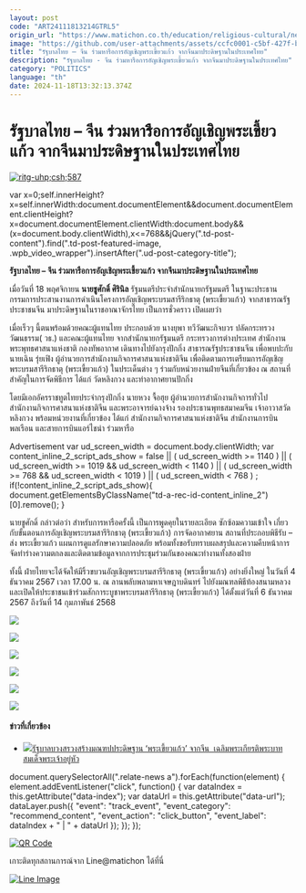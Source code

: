 ```yaml
---
layout: post
code: "ART24111813214GTRL5"
origin_url: "https://www.matichon.co.th/education/religious-cultural/news_4905544"
image: "https://github.com/user-attachments/assets/ccfc0001-c5bf-427f-b442-9a8d93b039f4"
title: "รัฐบาลไทย – จีน ร่วมหารือการอัญเชิญพระเขี้ยวแก้ว จากจีนมาประดิษฐานในประเทศไทย"
description: "รัฐบาลไทย - จีน ร่วมหารือการอัญเชิญพระเขี้ยวแก้ว จากจีนมาประดิษฐานในประเทศไทย"
category: "POLITICS"
language: "th"
date: 2024-11-18T13:32:13.374Z
---
```


# รัฐบาลไทย – จีน ร่วมหารือการอัญเชิญพระเขี้ยวแก้ว จากจีนมาประดิษฐานในประเทศไทย

[![](https://www.matichon.co.th/wp-content/uploads/2024/11/ritg-uhpcsh587.jpg "ritg-uhp;csh;587")](https://www.matichon.co.th/wp-content/uploads/2024/11/ritg-uhpcsh587.jpg)

var x=0;self.innerHeight?x=self.innerWidth:document.documentElement&&document.documentElement.clientHeight?x=document.documentElement.clientWidth:document.body&&(x=document.body.clientWidth),x<=768&&jQuery(".td-post-content").find(".td-post-featured-image, .wpb\_video\_wrapper").insertAfter(".ud-post-category-title");

**รัฐบาลไทย – จีน ร่วมหารือการอัญเชิญพระเขี้ยวแก้ว จากจีนมาประดิษฐานในประเทศไทย**

เมื่อวันที่ 18 พฤศจิกายน **นายชูศักดิ์ ศิรินิล** รัฐมนตรีประจำสำนักนายกรัฐมนตรี ในฐานะประธานกรรมการประสานงานการดำเนินโครงการอัญเชิญพระบรมสารีริกธาตุ (พระเขี้ยวแก้ว) จากสาธารณรัฐประชาชนจีน มาประดิษฐานในราชอาณาจักรไทย เป็นการชั่วคราว เปิดเผยว่า

เมื่อเร็วๆ นี้ตนพร้อมด้วยคณะผู้แทนไทย ประกอบด้วย นางยุพา ทวีวัฒนะกิจบวร ปลัดกระทรวงวัฒนธรรม( วธ.) และคณะผู้แทนไทย จากสำนักนายกรัฐมนตรี กระทรวงการต่างประเทศ สำนักงานพระพุทธศาสนาแห่งชาติ กองทัพอากาศ เดินทางไปยังกรุงปักกิ่ง สาธารณรัฐประชาชนจีน เพื่อพบปะกับนายเฉิน รุ่ยเฟิง ผู้อำนวยการสำนักงานกิจการศาสนาแห่งชาติจีน เพื่อติดตามการเตรียมการอัญเชิญพระบรมสารีริกธาตุ (พระเขี้ยวแก้ว) ในประเด็นต่าง ๆ ร่วมกับหน่วยงานฝ่ายจีนที่เกี่ยวข้อง ณ สถานที่สำคัญในการจัดพิธีการ ได้แก่ วัดหลิงกวง และท่าอากาศยานปักกิ่ง

โดยมีเอกอัครราชทูตไทยประจำกรุงปักกิ่ง นายหวง จื้อฮุย ผู้อำนวยการสำนักงานกิจการทั่วไป สำนักงานกิจการศาสนาแห่งชาติจีน และพระอาจารย์ฉางจ้าง รองประธานพุทธสมาคมจีน เจ้าอาวาสวัดหลิงกวง พร้อมหน่วยงานที่เกี่ยวข้อง ได้แก่ สำนักงานกิจการศาสนาแห่งชาติจีน สำนักงานการบินพลเรือน และสายการบินแอร์ไชน่า ร่วมหารือ

Advertisement var ud\_screen\_width = document.body.clientWidth; var content\_inline\_2\_script\_ads\_show = false || ( ud\_screen\_width >= 1140 ) || ( ud\_screen\_width >= 1019 && ud\_screen\_width < 1140 ) || ( ud\_screen\_width >= 768 && ud\_screen\_width < 1019 ) || ( ud\_screen\_width < 768 ) ; if(!content\_inline\_2\_script\_ads\_show){ document.getElementsByClassName("td-a-rec-id-content\_inline\_2")\[0\].remove(); }

นายชูศักดิ์ กล่าวต่อว่า สำหรับการหารือครั้งนี้ เป็นการพูดคุยในรายละเอียด ซักซ้อมความเข้าใจ เกี่ยวกับขั้นตอนการอัญเชิญพระบรมสารีริกธาตุ (พระเขี้ยวแก้ว) การจัดอากาศยาน สถานที่ประกอบพิธีรับ – ส่ง พระเขี้ยวแก้ว แผนการดูแลรักษาความปลอดภัย พร้อมทั้งขอรับทราบผลสรุปและความคืบหน้าการจัดทำร่างความตกลงและติดตามข้อมูลจากการประชุมร่วมกันของคณะทำงานทั้งสองฝ่าย

ทั้งนี้ ฝ่ายไทยจะได้จัดให้มีริ้วขบวนอัญเชิญพระบรมสารีริกธาตุ (พระเขี้ยวแก้ว) อย่างยิ่งใหญ่ ในวันที่ 4 ธันวาคม 2567 เวลา 17.00 น. ณ ลานพลับพลามหาเจษฎาบดินทร์ ไปยังมณฑลพิธีท้องสนามหลวง และเปิดให้ประชาชนเข้าร่วมสักการะบูชาพระบรมสารีริกธาตุ (พระเขี้ยวแก้ว) ได้ตั้งแต่วันที่ 6 ธันวาคม 2567 ถึงวันที่ 14 กุมภาพันธ์ 2568

![](https://www.matichon.co.th/wp-content/uploads/2024/11/S__90538253-1024x821.jpg)

![](https://www.matichon.co.th/wp-content/uploads/2024/11/S__90538242-1024x768.jpg)

![](https://www.matichon.co.th/wp-content/uploads/2024/11/S__90538244-1024x616.jpg)

![](https://www.matichon.co.th/wp-content/uploads/2024/11/S__90538252-1024x768.jpg)

![](https://www.matichon.co.th/wp-content/uploads/2024/11/S__90538246-1024x683.jpg)

![](https://www.matichon.co.th/wp-content/uploads/2024/11/S__90538261-1024x683.jpg)

#### ข่าวที่เกี่ยวข้อง

*   [![](https://www.matichon.co.th/wp-content/uploads/2024/10/4649.jpg)รัฐบาลบวงสรวงสร้างมณฑปประดิษฐาน ‘พระเขี้ยวแก้ว’ จากจีน  เฉลิมพระเกียรติพระบาทสมเด็จพระเจ้าอยู่หัว](https://www.matichon.co.th/education/news_4873788)

document.querySelectorAll(".relate-news a").forEach(function(element) { element.addEventListener("click", function() { var dataIndex = this.getAttribute("data-index"); var dataUrl = this.getAttribute("data-url"); dataLayer.push({ "event": "track\_event", "event\_category": "recommend\_content", "event\_action": "click\_button", "event\_label": dataIndex + " | " + dataUrl }); }); });

[![QR Code](https://www.matichon.co.th/wp-content/uploads/2023/07/wob1371z.jpg)](https://lin.ee/ht0nDxX)

เกาะติดทุกสถานการณ์จาก Line@matichon ได้ที่นี่

[![Line Image](https://www.matichon.co.th/wp-content/uploads/2023/07/th.png)](https://lin.ee/ht0nDxX)